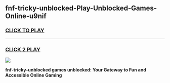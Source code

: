 
## fnf-tricky-unblocked-Play-Unblocked-Games-Online-u9nif
<h3>
<a href="https://premium76.site?title=fnf-tricky-unblocked&ref=25A">CLICK TO PLAY</a></h3>
<hr>

<h3>
<a href="https://premium76.site?title=fnf-tricky-unblocked&ref=25A">CLICK 2 PLAY</a>
  
</h3>

<a href="https://premium76.site?title=fnf-tricky-unblocked&ref=25A"><img src="https://clearcache.store/games.png"></a>


**fnf-tricky-unblocked games unblocked: Your Gateway to Fun and Accessible Online Gaming**
